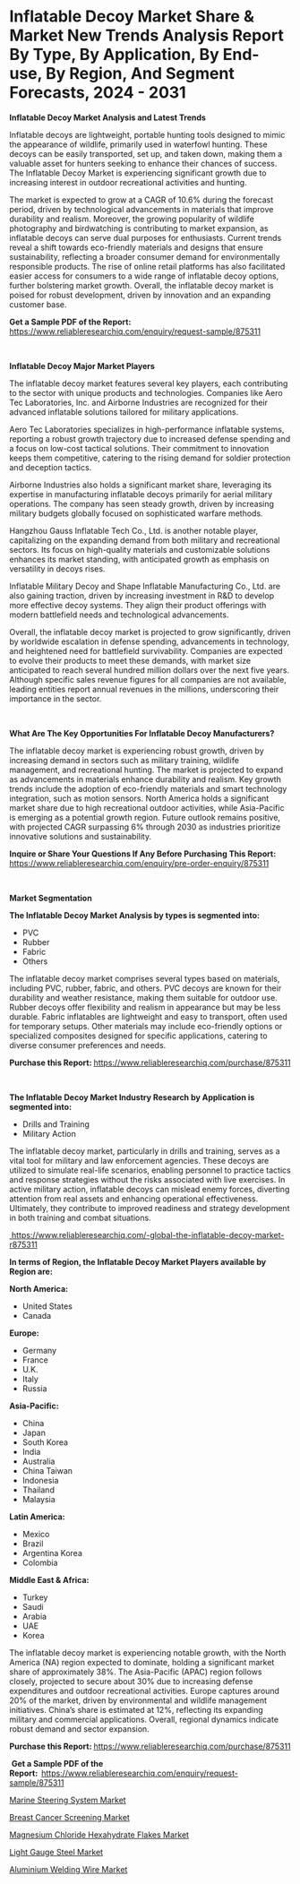 <p><h1>Inflatable Decoy Market Share & Market New Trends Analysis Report By Type, By Application, By End-use, By Region, And Segment Forecasts, 2024 - 2031</h1></p><p><strong>Inflatable Decoy Market Analysis and Latest Trends</strong></p>
<p><p>Inflatable decoys are lightweight, portable hunting tools designed to mimic the appearance of wildlife, primarily used in waterfowl hunting. These decoys can be easily transported, set up, and taken down, making them a valuable asset for hunters seeking to enhance their chances of success. The Inflatable Decoy Market is experiencing significant growth due to increasing interest in outdoor recreational activities and hunting. </p><p>The market is expected to grow at a CAGR of 10.6% during the forecast period, driven by technological advancements in materials that improve durability and realism. Moreover, the growing popularity of wildlife photography and birdwatching is contributing to market expansion, as inflatable decoys can serve dual purposes for enthusiasts. Current trends reveal a shift towards eco-friendly materials and designs that ensure sustainability, reflecting a broader consumer demand for environmentally responsible products. The rise of online retail platforms has also facilitated easier access for consumers to a wide range of inflatable decoy options, further bolstering market growth. Overall, the inflatable decoy market is poised for robust development, driven by innovation and an expanding customer base.</p></p>
<p><strong>Get a Sample PDF of the Report:&nbsp;</strong> <a href="https://www.reliableresearchiq.com/enquiry/request-sample/875311">https://www.reliableresearchiq.com/enquiry/request-sample/875311</a></p>
<p>&nbsp;</p>
<p><strong>Inflatable Decoy Major Market Players</strong></p>
<p><p>The inflatable decoy market features several key players, each contributing to the sector with unique products and technologies. Companies like Aero Tec Laboratories, Inc. and Airborne Industries are recognized for their advanced inflatable solutions tailored for military applications. </p><p>Aero Tec Laboratories specializes in high-performance inflatable systems, reporting a robust growth trajectory due to increased defense spending and a focus on low-cost tactical solutions. Their commitment to innovation keeps them competitive, catering to the rising demand for soldier protection and deception tactics.</p><p>Airborne Industries also holds a significant market share, leveraging its expertise in manufacturing inflatable decoys primarily for aerial military operations. The company has seen steady growth, driven by increasing military budgets globally focused on sophisticated warfare methods.</p><p>Hangzhou Gauss Inflatable Tech Co., Ltd. is another notable player, capitalizing on the expanding demand from both military and recreational sectors. Its focus on high-quality materials and customizable solutions enhances its market standing, with anticipated growth as emphasis on versatility in decoys rises.</p><p>Inflatable Military Decoy and Shape Inflatable Manufacturing Co., Ltd. are also gaining traction, driven by increasing investment in R&D to develop more effective decoy systems. They align their product offerings with modern battlefield needs and technological advancements.</p><p>Overall, the inflatable decoy market is projected to grow significantly, driven by worldwide escalation in defense spending, advancements in technology, and heightened need for battlefield survivability. Companies are expected to evolve their products to meet these demands, with market size anticipated to reach several hundred million dollars over the next five years. Although specific sales revenue figures for all companies are not available, leading entities report annual revenues in the millions, underscoring their importance in the sector.</p></p>
<p>&nbsp;</p>
<p><strong>What Are The Key Opportunities For Inflatable Decoy Manufacturers?</strong></p>
<p><p>The inflatable decoy market is experiencing robust growth, driven by increasing demand in sectors such as military training, wildlife management, and recreational hunting. The market is projected to expand as advancements in materials enhance durability and realism. Key growth trends include the adoption of eco-friendly materials and smart technology integration, such as motion sensors. North America holds a significant market share due to high recreational outdoor activities, while Asia-Pacific is emerging as a potential growth region. Future outlook remains positive, with projected CAGR surpassing 6% through 2030 as industries prioritize innovative solutions and sustainability.</p></p>
<p><strong>Inquire or Share Your Questions If Any Before Purchasing This Report:</strong> <a href="https://www.reliableresearchiq.com/enquiry/pre-order-enquiry/875311">https://www.reliableresearchiq.com/enquiry/pre-order-enquiry/875311</a></p>
<p>&nbsp;</p>
<p><strong>Market Segmentation</strong></p>
<p><strong>The Inflatable Decoy Market Analysis by types is segmented into:</strong></p>
<p><ul><li>PVC</li><li>Rubber</li><li>Fabric</li><li>Others</li></ul></p>
<p><p>The inflatable decoy market comprises several types based on materials, including PVC, rubber, fabric, and others. PVC decoys are known for their durability and weather resistance, making them suitable for outdoor use. Rubber decoys offer flexibility and realism in appearance but may be less durable. Fabric inflatables are lightweight and easy to transport, often used for temporary setups. Other materials may include eco-friendly options or specialized composites designed for specific applications, catering to diverse consumer preferences and needs.</p></p>
<p><strong>Purchase this Report:&nbsp;</strong><a href="https://www.reliableresearchiq.com/purchase/875311">https://www.reliableresearchiq.com/purchase/875311</a></p>
<p>&nbsp;</p>
<p><strong>The Inflatable Decoy Market Industry Research by Application is segmented into:</strong></p>
<p><ul><li>Drills and Training</li><li>Military Action</li></ul></p>
<p><p>The inflatable decoy market, particularly in drills and training, serves as a vital tool for military and law enforcement agencies. These decoys are utilized to simulate real-life scenarios, enabling personnel to practice tactics and response strategies without the risks associated with live exercises. In active military action, inflatable decoys can mislead enemy forces, diverting attention from real assets and enhancing operational effectiveness. Ultimately, they contribute to improved readiness and strategy development in both training and combat situations.</p></p>
<p><a href="https://www.reliableresearchiq.com/-global-the-inflatable-decoy-market-r875311">&nbsp;https://www.reliableresearchiq.com/-global-the-inflatable-decoy-market-r875311</a></p>
<p><strong>In terms of Region, the Inflatable Decoy Market Players available by Region are:</strong></p>
<p>
    <p> <strong> North America: </strong>
        <ul>
            <li>United States</li>
            <li>Canada</li>
        </ul>
        </p> 
    <p> <strong> Europe: </strong>
        <ul>
            <li>Germany</li>
            <li>France</li>
            <li>U.K.</li>
            <li>Italy</li>
            <li>Russia</li>
        </ul>
        </p> 
    <p> <strong> Asia-Pacific: </strong>
        <ul>
            <li>China</li>
            <li>Japan</li>
            <li>South Korea</li>
            <li>India</li>
            <li>Australia</li>
            <li>China Taiwan</li>
            <li>Indonesia</li>
            <li>Thailand</li>
            <li>Malaysia</li>
        </ul>
        </p> 
    <p> <strong> Latin America: </strong>
        <ul>
            <li>Mexico</li>
            <li>Brazil</li>
            <li>Argentina Korea</li>
            <li>Colombia</li>
        </ul>
        </p> 
    <p> <strong> Middle East & Africa: </strong>
        <ul>
            <li>Turkey</li>
            <li>Saudi</li>
            <li>Arabia</li>
            <li>UAE</li>
            <li>Korea</li>
        </ul>
    </p>
    </p>
<p><p>The inflatable decoy market is experiencing notable growth, with the North America (NA) region expected to dominate, holding a significant market share of approximately 38%. The Asia-Pacific (APAC) region follows closely, projected to secure about 30% due to increasing defense expenditures and outdoor recreational activities. Europe captures around 20% of the market, driven by environmental and wildlife management initiatives. China’s share is estimated at 12%, reflecting its expanding military and commercial applications. Overall, regional dynamics indicate robust demand and sector expansion.</p></p>
<p><strong>Purchase this Report: </strong><a href="https://www.reliableresearchiq.com/purchase/875311">https://www.reliableresearchiq.com/purchase/875311</a></p>
<p>&nbsp;<strong>Get a Sample PDF of the Report:&nbsp;&nbsp;</strong><a href="https://www.reliableresearchiq.com/enquiry/request-sample/875311">https://www.reliableresearchiq.com/enquiry/request-sample/875311</a></p>
<p><strong></strong></p>
<p><p><a href="https://www.linkedin.com/pulse/marine-steering-system-market-industry-landscape-growth-trajectories-h6tyc?trackingId=5tqk8tddRaKrv%2FyNu%2F1eFw%3D%3D">Marine Steering System Market</a></p><p><a href="https://www.linkedin.com/pulse/breast-cancer-screening-market-size-share-analysis-growth-6cebe?trackingId=QBv8dStyTvifFXNu8gIilw%3D%3D">Breast Cancer Screening Market</a></p><p><a href="https://www.linkedin.com/pulse/magnesium-chloride-hexahydrate-flakes-market-strategic-insights-fuyqe?trackingId=gYkpKMkJQhu7bzNpJEE0Zg%3D%3D">Magnesium Chloride Hexahydrate Flakes Market</a></p><p><a href="https://www.linkedin.com/pulse/mapping-light-gauge-steel-market-trends-challenges-breakthroughs-a81re?trackingId=PuWNAu8bQJSiDaTgwgtPvw%3D%3D">Light Gauge Steel Market</a></p><p><a href="https://www.linkedin.com/pulse/aluminium-welding-wire-market-size-share-competitive-landscape-s2h9e?trackingId=T2xPMrknS7GXbWc252t2xA%3D%3D">Aluminium Welding Wire Market</a></p></p>